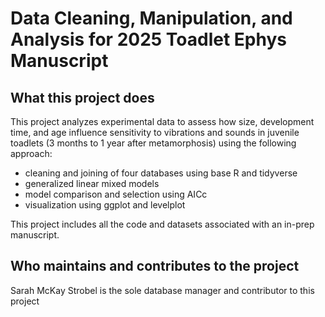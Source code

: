 # Data Cleaning, Manipulation, and Analysis for 2025 Toadlet Ephys Manuscript

## What this project does
This project analyzes experimental data to assess how size, development time, and age influence sensitivity to vibrations and sounds in juvenile toadlets (3 months to 1 year after metamorphosis) using the following approach:
- cleaning and joining of four databases using base R and tidyverse
- generalized linear mixed models
- model comparison and selection using AICc
- visualization using ggplot and levelplot

This project includes all the code and datasets associated with an in-prep manuscript.

## Who maintains and contributes to the project
Sarah McKay Strobel is the sole database manager and contributor to this project
